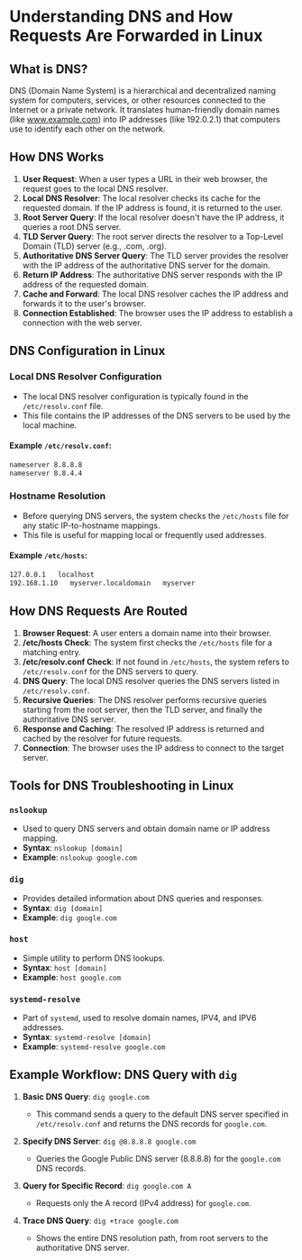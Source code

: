 # Understanding DNS and How Requests Are Forwarded in Linux

## What is DNS?

DNS (Domain Name System) is a hierarchical and decentralized naming system for computers, services, or other resources connected to the Internet or a private network. It translates human-friendly domain names (like www.example.com) into IP addresses (like 192.0.2.1) that computers use to identify each other on the network.

## How DNS Works

1. **User Request**: When a user types a URL in their web browser, the request goes to the local DNS resolver.
2. **Local DNS Resolver**: The local resolver checks its cache for the requested domain. If the IP address is found, it is returned to the user.
3. **Root Server Query**: If the local resolver doesn't have the IP address, it queries a root DNS server.
4. **TLD Server Query**: The root server directs the resolver to a Top-Level Domain (TLD) server (e.g., .com, .org).
5. **Authoritative DNS Server Query**: The TLD server provides the resolver with the IP address of the authoritative DNS server for the domain.
6. **Return IP Address**: The authoritative DNS server responds with the IP address of the requested domain.
7. **Cache and Forward**: The local DNS resolver caches the IP address and forwards it to the user's browser.
8. **Connection Established**: The browser uses the IP address to establish a connection with the web server.

## DNS Configuration in Linux

### Local DNS Resolver Configuration

- The local DNS resolver configuration is typically found in the `/etc/resolv.conf` file.
- This file contains the IP addresses of the DNS servers to be used by the local machine.

#### Example `/etc/resolv.conf`:
```sh
nameserver 8.8.8.8
nameserver 8.8.4.4
```

### Hostname Resolution

- Before querying DNS servers, the system checks the `/etc/hosts` file for any static IP-to-hostname mappings.
- This file is useful for mapping local or frequently used addresses.

#### Example `/etc/hosts`:
```sh
127.0.0.1   localhost
192.168.1.10   myserver.localdomain   myserver
```

## How DNS Requests Are Routed

1. **Browser Request**: A user enters a domain name into their browser.
2. **/etc/hosts Check**: The system first checks the `/etc/hosts` file for a matching entry.
3. **/etc/resolv.conf Check**: If not found in `/etc/hosts`, the system refers to `/etc/resolv.conf` for the DNS servers to query.
4. **DNS Query**: The local DNS resolver queries the DNS servers listed in `/etc/resolv.conf`.
5. **Recursive Queries**: The DNS resolver performs recursive queries starting from the root server, then the TLD server, and finally the authoritative DNS server.
6. **Response and Caching**: The resolved IP address is returned and cached by the resolver for future requests.
7. **Connection**: The browser uses the IP address to connect to the target server.

## Tools for DNS Troubleshooting in Linux

### `nslookup`
- Used to query DNS servers and obtain domain name or IP address mapping.
- **Syntax**: `nslookup [domain]`
- **Example**: `nslookup google.com`

### `dig`
- Provides detailed information about DNS queries and responses.
- **Syntax**: `dig [domain]`
- **Example**: `dig google.com`

### `host`
- Simple utility to perform DNS lookups.
- **Syntax**: `host [domain]`
- **Example**: `host google.com`

### `systemd-resolve`
- Part of `systemd`, used to resolve domain names, IPV4, and IPV6 addresses.
- **Syntax**: `systemd-resolve [domain]`
- **Example**: `systemd-resolve google.com`

## Example Workflow: DNS Query with `dig`

1. **Basic DNS Query**: `dig google.com`
    - This command sends a query to the default DNS server specified in `/etc/resolv.conf` and returns the DNS records for `google.com`.

2. **Specify DNS Server**: `dig @8.8.8.8 google.com`
    - Queries the Google Public DNS server (8.8.8.8) for the `google.com` DNS records.

3. **Query for Specific Record**: `dig google.com A`
    - Requests only the A record (IPv4 address) for `google.com`.

4. **Trace DNS Query**: `dig +trace google.com`
    - Shows the entire DNS resolution path, from root servers to the authoritative DNS server.
